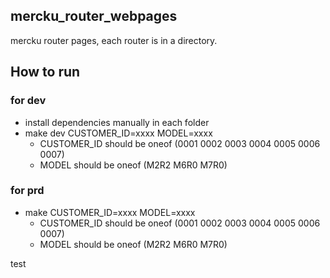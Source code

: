## mercku_router_webpages

mercku router pages, each router is in a directory.

## How to run

### for dev

- install dependencies manually in each folder
- make dev CUSTOMER_ID=xxxx MODEL=xxxx
  - CUSTOMER_ID should be oneof (0001 0002 0003 0004 0005 0006 0007)
  - MODEL should be oneof (M2R2 M6R0 M7R0)

### for prd

- make CUSTOMER_ID=xxxx MODEL=xxxx
  - CUSTOMER_ID should be oneof (0001 0002 0003 0004 0005 0006 0007)
  - MODEL should be oneof (M2R2 M6R0 M7R0)

test
